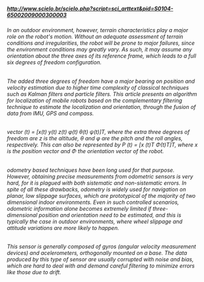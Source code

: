 ##### http://www.scielo.br/scielo.php?script=sci_arttext&pid=S0104-65002009000300003
###### In an outdoor environment, however, terrain characteristics play a major role on the robot's motion. Without an adequate assessment of terrain conditions and irregularities, the robot will be prone to major failures, since the environment conditions may greatly vary. As such, it may assume any orientation about the three axes of its reference frame, which leads to a full six degrees of freedom configuration.
###### The added three degrees of freedom have a major bearing on position and velocity estimation due to higher time complexity of classical techniques such as Kalman filters and particle filters. This article presents an algorithm for localization of mobile robots based on the complementary filtering technique to estimate the localization and orientation, through the fusion of data from IMU, GPS and compass. 
###### vector (t) = [x(t) y(t) z(t) φ(t) θ(t) ψ(t)]T, where the extra three degrees of freedom are z is the altitude, θ and φ are the pitch and the roll angles, respectively. This can also be represented by P (t) = [x (t)T Φ(t)T]T, where x is the position vector and Φ the orientation vector of the robot.
###### odometry based techniques have been long used for that purpose. However, obtaining precise measurements from odometric sensors is very hard, for it is plagued with both sistematic and non-sistematic errors. In spite of all these drawbacks, odometry is widely used for navigation on planar, low slippage surfaces, which are prototypical of the majority of two dimensional indoor environments. Even in such controlled scenarios, odometric information alone becomes extremely limited if three-dimensional position and orientation need to be estimated, and this is typically the case in outdoor environments, where wheel slippage and attitude variations are more likely to happen.
######  This sensor is generally composed of gyros (angular velocity measurement devices) and acelerometers, orthogonally mounted on a base. The data produced by this type of sensor are usually corrupted with noise and bias, which are hard to deal with and demand careful filtering to minimize errors like those due to drift.
